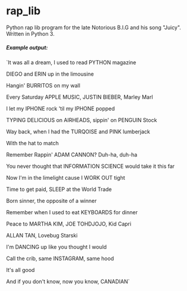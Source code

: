 # rap_lib

Python rap lib program for the late Notorious B.I.G and his song "Juicy". Written in Python 3.

##### Example output:

`It was all a dream, I used to read PYTHON magazine

DIEGO and ERIN up in the limousine

Hangin' BURRITOS on my wall

Every Saturday APPLE MUSIC, JUSTIN BIEBER, Marley Marl

I let my IPHONE rock 'til my IPHONE popped

TYPING DELICIOUS on AIRHEADS, sippin' on PENGUIN Stock

Way back, when I had the TURQOISE and PINK lumberjack

With the hat to match

Remember Rappin' ADAM CANNON? Duh-ha, duh-ha

You never thought that INFORMATION SCIENCE would take it this far

Now I'm in the limelight cause I WORK OUT tight

Time to get paid, SLEEP at the World Trade

Born sinner, the opposite of a winner

Remember when I used to eat KEYBOARDS for dinner

Peace to MARTHA KIM, JOE TOHDJOJO, Kid Capri

ALLAN TAN, Lovebug Starski

I'm DANCING up like you thought I would

Call the crib, same INSTAGRAM, same hood

It's all good

And if you don't know, now you know, CANADIAN`
